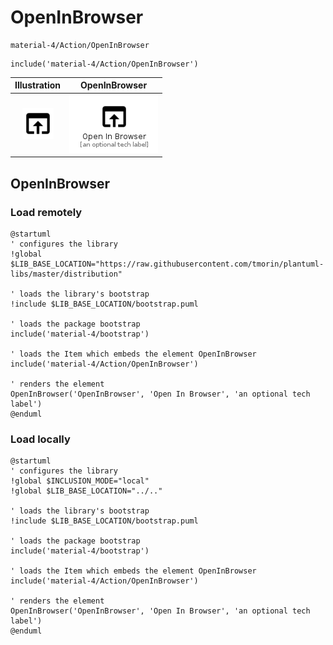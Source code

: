 # OpenInBrowser


```text
material-4/Action/OpenInBrowser
```

```text
include('material-4/Action/OpenInBrowser')
```



| Illustration | OpenInBrowser |
| :---: | :---: |
| ![illustration for Illustration](../../material-4/Action/OpenInBrowser.png) | ![illustration for OpenInBrowser](../../material-4/Action/OpenInBrowser.Local.png) |




## OpenInBrowser

### Load remotely
```plantuml
@startuml
' configures the library
!global $LIB_BASE_LOCATION="https://raw.githubusercontent.com/tmorin/plantuml-libs/master/distribution"

' loads the library's bootstrap
!include $LIB_BASE_LOCATION/bootstrap.puml

' loads the package bootstrap
include('material-4/bootstrap')

' loads the Item which embeds the element OpenInBrowser
include('material-4/Action/OpenInBrowser')

' renders the element
OpenInBrowser('OpenInBrowser', 'Open In Browser', 'an optional tech label')
@enduml
```

### Load locally
```plantuml
@startuml
' configures the library
!global $INCLUSION_MODE="local"
!global $LIB_BASE_LOCATION="../.."

' loads the library's bootstrap
!include $LIB_BASE_LOCATION/bootstrap.puml

' loads the package bootstrap
include('material-4/bootstrap')

' loads the Item which embeds the element OpenInBrowser
include('material-4/Action/OpenInBrowser')

' renders the element
OpenInBrowser('OpenInBrowser', 'Open In Browser', 'an optional tech label')
@enduml
```

